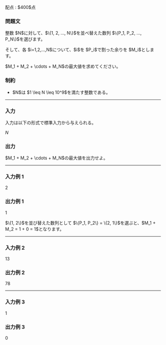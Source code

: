 
<div>

<span>

<span>

<p>
配点 : $400$点
</p>

<div>

<section>

### **問題文**

<p>
整数 $N$に対して、$\{1, 2, ..., N\}$を並べ替えた数列 $\{P_1, P_2, ..., P_N\}$を選びます。
</p>

<p>
そして、各 $i=1,2,...,N$について、$i$を $P_i$で割った余りを $M_i$とします。
</p>

<p>
$M_1 + M_2 + \cdots + M_N$の最大値を求めてください。
</p>

</section>

</div>

<div>

<section>

### **制約**

<ul>

<li>
$N$は $1 \leq N \leq 10^9$を満たす整数である。
</li>

</ul>

</section>

</div>

---

<div>

<div>

<section>

### **入力**

<p>
入力は以下の形式で標準入力から与えられる。
</p>

<div>

$N$
</div>

</section>

</div>

<div>

<section>

### **出力**

<p>
$M_1 + M_2 + \cdots + M_N$の最大値を出力せよ。
</p>

</section>

</div>

</div>

---

<div>

<section>

### **入力例 1**

<div>

2

</div>

</section>

</div>

<div>

<section>

### **出力例 1**

<div>

1

</div>

<p>
$\{1, 2\}$を並び替えた数列として $\{P_1, P_2\} = \{2, 1\}$を選ぶと、$M_1 + M_2 = 1 + 0 = 1$となります。
</p>

</section>

</div>

---

<div>

<section>

### **入力例 2**

<div>

13

</div>

</section>

</div>

<div>

<section>

### **出力例 2**

<div>

78

</div>

</section>

</div>

---

<div>

<section>

### **入力例 3**

<div>

1

</div>

</section>

</div>

<div>

<section>

### **出力例 3**

<div>

0

</div>

</section>

</div>

</span>

</span>

</div>
